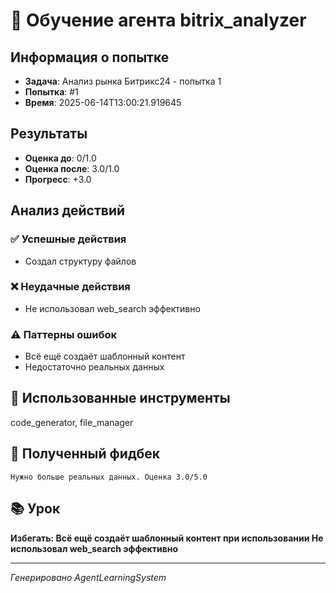 # 🧠 Обучение агента bitrix_analyzer

## Информация о попытке
- **Задача**: Анализ рынка Битрикс24 - попытка 1
- **Попытка**: #1
- **Время**: 2025-06-14T13:00:21.919645

## Результаты
- **Оценка до**: 0/1.0
- **Оценка после**: 3.0/1.0
- **Прогресс**: +3.0

## Анализ действий

### ✅ Успешные действия
- Создал структуру файлов

### ❌ Неудачные действия
- Не использовал web_search эффективно

### ⚠️ Паттерны ошибок
- Всё ещё создаёт шаблонный контент
- Недостаточно реальных данных

## 🔧 Использованные инструменты
code_generator, file_manager

## 📝 Полученный фидбек
```
Нужно больше реальных данных. Оценка 3.0/5.0
```

## 📚 Урок
**Избегать: Всё ещё создаёт шаблонный контент при использовании Не использовал web_search эффективно**

---
*Генерировано AgentLearningSystem*
